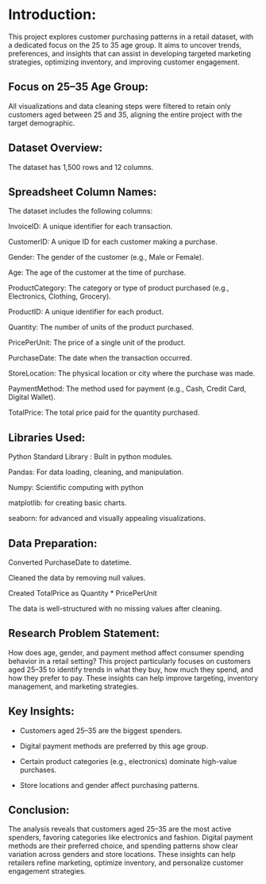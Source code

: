 # Introduction:
This project explores customer purchasing patterns in a retail dataset, with a dedicated focus on the 25 to 35 age group. It aims to uncover trends, preferences, and insights that can assist in developing targeted marketing strategies, optimizing inventory, and improving customer engagement.

##  Focus on 25–35 Age Group:
All visualizations and data cleaning steps were filtered to retain only customers aged between 25 and 35, aligning the entire project with the target demographic.

## Dataset Overview:
The dataset has 1,500 rows and 12 columns.

##  Spreadsheet Column Names:
The dataset includes the following columns:

InvoiceID: A unique identifier for each transaction.

CustomerID: A unique ID for each customer making a purchase.

Gender: The gender of the customer (e.g., Male or Female).

Age: The age of the customer at the time of purchase.

ProductCategory: The category or type of product purchased (e.g., Electronics, Clothing, Grocery).

ProductID: A unique identifier for each product.

Quantity: The number of units of the product purchased.

PricePerUnit: The price of a single unit of the product.

PurchaseDate: The date when the transaction occurred.

StoreLocation: The physical location or city where the purchase was made.

PaymentMethod: The method used for payment (e.g., Cash, Credit Card, Digital Wallet).

TotalPrice: The total price paid for the quantity purchased.

## Libraries Used:
Python Standard Library : Built in python modules.

Pandas: For data loading, cleaning, and manipulation.

Numpy: Scientific computing with python

matplotlib: for creating basic charts.

seaborn: for advanced and visually appealing visualizations.

## Data Preparation:

Converted PurchaseDate to datetime.

Cleaned the data by removing null values.

Created TotalPrice as Quantity * PricePerUnit

The data is well-structured with no missing values after cleaning.

## Research Problem Statement:
How does age, gender, and payment method affect consumer spending behavior in a retail setting?
This project particularly focuses on customers aged 25–35 to identify trends in what they buy, how much they spend, and how they prefer to pay. These insights can help improve targeting, inventory management, and marketing strategies.

## Key Insights:
- Customers aged 25–35 are the biggest spenders.
  
- Digital payment methods are preferred by this age group.
  
- Certain product categories (e.g., electronics) dominate high-value purchases.
  
- Store locations and gender affect purchasing patterns.

## Conclusion:
The analysis reveals that customers aged 25–35 are the most active spenders, favoring categories like electronics and fashion. Digital payment methods are their preferred choice, and spending patterns show clear variation across genders and store locations. These insights can help retailers refine marketing, optimize inventory, and personalize customer engagement strategies.
